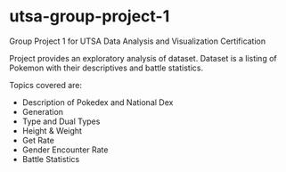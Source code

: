 # utsa-group-project-1
Group Project 1 for UTSA Data Analysis and Visualization Certification

Project provides an exploratory analysis of dataset. Dataset is a listing of Pokemon with their descriptives and battle statistics.

Topics covered are: 
- Description of Pokedex and National Dex
- Generation
- Type and Dual Types
- Height & Weight
- Get Rate
- Gender Encounter Rate
- Battle Statistics

